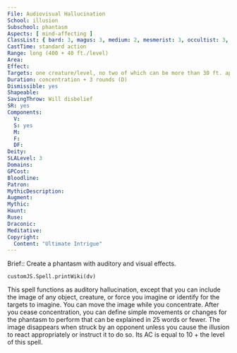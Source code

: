 ```yaml
---
File: Audiovisual Hallucination
School: illusion
Subschool: phantasm
Aspects: [ mind-affecting ]
ClassList: { bard: 3, magus: 3, medium: 2, mesmerist: 3, occultist: 3, psychic: 3, sorcerer: 3, wizard: 3 }
CastTime: standard action
Range: long (400 + 40 ft./level)
Area: 
Effect: 
Targets: one creature/level, no two of which can be more than 30 ft. apart
Duration: concentration + 3 rounds (D)
Dismissible: yes
Shapeable: 
SavingThrow: Will disbelief
SR: yes
Components:
  V: 
  S: yes
  M: 
  F: 
  DF: 
Deity: 
SLALevel: 3
Domains: 
GPCost: 
Bloodline: 
Patron: 
MythicDescription: 
Augment: 
Mythic: 
Haunt: 
Ruse: 
Draconic: 
Meditative: 
Copyright:
  Content: "Ultimate Intrigue"
---
```

Brief:: Create a phantasm with auditory and visual effects.

```dataviewjs
customJS.Spell.printWiki(dv)
```

This spell functions as auditory hallucination, except that you can include the image of any object, creature, or force you imagine or identify for the targets to imagine. You can move the image while you concentrate. After you cease concentration, you can define simple movements or changes for the phantasm to perform that can be explained in 25 words or fewer.  The image disappears when struck by an opponent unless you cause the illusion to react appropriately or instruct it to do so. Its AC is equal to 10 + the level of this spell.
